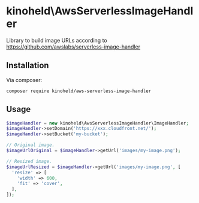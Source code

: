 # kinoheld\AwsServerlessImageHandler
Library to build image URLs according to https://github.com/awslabs/serverless-image-handler

## Installation
Via composer:
```
composer require kinoheld/aws-serverless-image-handler
```

## Usage
```php
$imageHandler = new kinoheld\AwsServerlessImageHandler\ImageHandler;
$imageHandler->setDomain('https://xxx.cloudfront.net/');
$imageHandler->setBucket('my-bucket');

// Original image.
$imageUrlOriginal = $imageHandler->getUrl('images/my-image.png');

// Resized image.
$imageUrlResized = $imageHandler->getUrl('images/my-image.png', [
  'resize' => [
    'width' => 600,
    'fit' => 'cover',
  ],
]);
```
